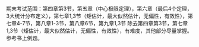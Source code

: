 期末考试范围：第四章第3节，第五章（中心极限定理），第六章（最后4个定理，3大统计分布定义），第七章1,3节（矩估计，最大似然估计，无偏性，有效性），第七章4-7节，第八章1-3节，第八章6节，第九章1,3节
除去第四章第3节，第七章1,3节（矩估计，最大似然估计，无偏性，有效性），有难度，其他部分尽量掌握。参考书上例题。

